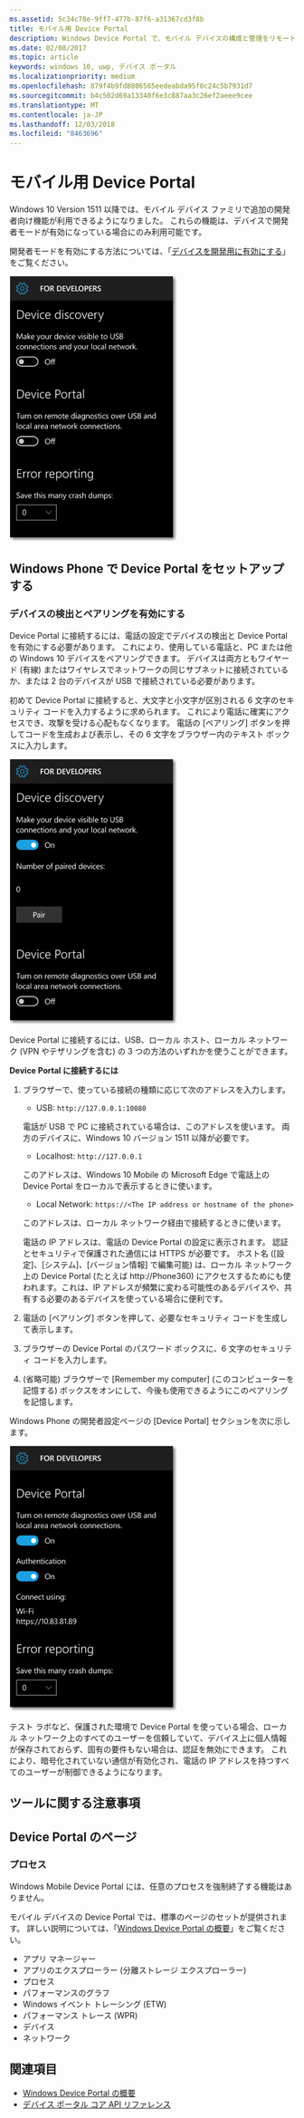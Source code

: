 ```yaml
---
ms.assetid: 5c34c78e-9ff7-477b-87f6-a31367cd3f8b
title: モバイル用 Device Portal
description: Windows Device Portal で、モバイル デバイスの構成と管理をリモートから行う方法について説明します。
ms.date: 02/08/2017
ms.topic: article
keywords: windows 10, uwp, デバイス ポータル
ms.localizationpriority: medium
ms.openlocfilehash: 879f4b9fd8806565eedeabda95f0c24c5b7931d7
ms.sourcegitcommit: b4c502d69a13340f6e3c887aa3c26ef2aeee9cee
ms.translationtype: MT
ms.contentlocale: ja-JP
ms.lasthandoff: 12/03/2018
ms.locfileid: "8463696"
---
```

# <a name="device-portal-for-mobile"></a>モバイル用 Device Portal

Windows 10 Version 1511 以降では、モバイル デバイス ファミリで追加の開発者向け機能が利用できるようになりました。 これらの機能は、デバイスで開発者モードが有効になっている場合にのみ利用可能です。

開発者モードを有効にする方法については、「[デバイスを開発用に有効にする](../get-started/enable-your-device-for-development.md)」をご覧ください。

![Device Portal の設定](images/device-portal/mob-dev-mode-options.png)

## <a name="set-up-device-portal-on-windows-phone"></a>Windows Phone で Device Portal をセットアップする

### <a name="turn-on-device-discovery-and-pairing"></a>デバイスの検出とペアリングを有効にする

Device Portal に接続するには、電話の設定でデバイスの検出と Device Portal を有効にする必要があります。 これにより、使用している電話と、PC または他の Windows 10 デバイスをペアリングできます。 デバイスは両方ともワイヤード (有線) またはワイヤレスでネットワークの同じサブネットに接続されているか、または 2 台のデバイスが USB で接続されている必要があります。

初めて Device Portal に接続すると、大文字と小文字が区別される 6 文字のセキュリティ コードを入力するように求められます。 これにより電話に確実にアクセスでき、攻撃を受ける心配もなくなります。 電話の [ペアリング] ボタンを押してコードを生成および表示し、その 6 文字をブラウザー内のテキスト ボックスに入力します。

![開発者モードのデバイス検出設定](images/device-portal/mob-dev-mode-pairing.png)

Device Portal に接続するには、USB、ローカル ホスト、ローカル ネットワーク (VPN やテザリングを含む) の 3 つの方法のいずれかを使うことができます。

**Device Portal に接続するには**

1. ブラウザーで、使っている接続の種類に応じて次のアドレスを入力します。

    - USB:  `http://127.0.0.1:10080`

    電話が USB で PC に接続されている場合は、このアドレスを使います。 両方のデバイスに、Windows 10 バージョン 1511 以降が必要です。
    
    - Localhost:  `http://127.0.0.1`

    このアドレスは、Windows 10 Mobile の Microsoft Edge で電話上の Device Portal をローカルで表示するときに使います。
    
    - Local Network:  `https://<The IP address or hostname of the phone>`

    このアドレスは、ローカル ネットワーク経由で接続するときに使います。

    電話の IP アドレスは、電話の Device Portal の設定に表示されます。 認証とセキュリティで保護された通信には HTTPS が必要です。 ホスト名 ([設定]、[システム]、[バージョン情報] で編集可能) は、ローカル ネットワーク上の Device Portal (たとえば http://Phone360) にアクセスするためにも使われます。これは、IP アドレスが頻繁に変わる可能性のあるデバイスや、共有する必要のあるデバイスを使っている場合に便利です。 

2. 電話の [ペアリング] ボタンを押して、必要なセキュリティ コードを生成して表示します。

3. ブラウザーの Device Portal のパスワード ボックスに、6 文字のセキュリティ コードを入力します。

4. (省略可能) ブラウザーで [Remember my computer] (このコンピューターを記憶する) ボックスをオンにして、今後も使用できるようにこのペアリングを記憶します。

Windows Phone の開発者設定ページの [Device Portal] セクションを次に示します。

![Device Portal の設定](images/device-portal/mob-dev-mode-portal.png)

テスト ラボなど、保護された環境で Device Portal を使っている場合、ローカル ネットワーク上のすべてのユーザーを信頼していて、デバイス上に個人情報が保存されておらず、固有の要件もない場合は、認証を無効にできます。 これにより、暗号化されていない通信が有効化され、電話の IP アドレスを持つすべてのユーザーが制御できるようになります。

## <a name="tool-notes"></a>ツールに関する注意事項

## <a name="device-portal-pages"></a>Device Portal のページ
### <a name="processes"></a>プロセス

Windows Mobile Device Portal には、任意のプロセスを強制終了する機能はありません。 

モバイル デバイスの Device Portal では、標準のページのセットが提供されます。 詳しい説明については、「[Windows Device Portal の概要](device-portal.md)」をご覧ください。

- アプリ マネージャー
- アプリのエクスプローラー (分離ストレージ エクスプローラー)
- プロセス
- パフォーマンスのグラフ
- Windows イベント トレーシング (ETW)
- パフォーマンス トレース (WPR) 
- デバイス
- ネットワーク

## <a name="see-also"></a>関連項目

* [Windows Device Portal の概要](device-portal.md)
* [デバイス ポータル コア API リファレンス](https://docs.microsoft.com/windows/uwp/debug-test-perf/device-portal-api-core)